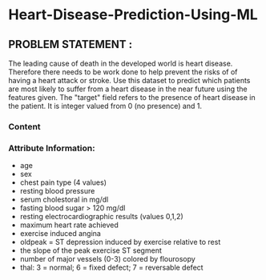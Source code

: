 # Heart-Disease-Prediction-Using-ML

## PROBLEM STATEMENT :
The leading cause of death in the developed world is heart disease. Therefore there needs to be work done to help prevent the risks of of having a heart attack or stroke.
Use this dataset to predict which patients are most likely to suffer from a heart disease in the near future using the features given.
The "target" field refers to the presence of heart disease in the patient. It is integer valued from 0 (no presence) and 1.

### Content

### Attribute Information:
 - age
 - sex
 - chest pain type (4 values)
 - resting blood pressure
 - serum cholestoral in mg/dl
 - fasting blood sugar > 120 mg/dl
 - resting electrocardiographic results (values 0,1,2)
 - maximum heart rate achieved
 - exercise induced angina
 - oldpeak = ST depression induced by exercise relative to rest
 - the slope of the peak exercise ST segment
 - number of major vessels (0-3) colored by flourosopy
 - thal: 3 = normal; 6 = fixed defect; 7 = reversable defect
